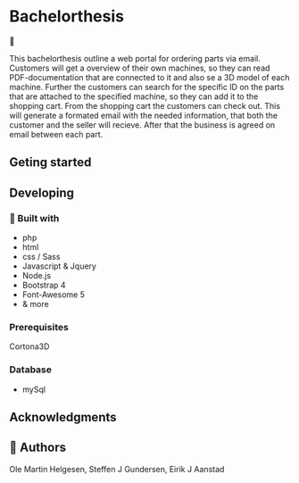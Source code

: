 # Bachelorthesis
:poop:

This bachelorthesis outline a web portal for ordering parts via email. Customers will get a overview of their own machines, so they can read PDF-documentation that are connected to it and also se a 3D model of each machine. Further the customers can search for the specific ID on the parts that are attached to the specified machine, so they can add it to the shopping cart. From the shopping cart the customers can check out. This will generate a formated email with the needed information, that both the customer and the seller will recieve. After that the business is agreed on email between each part. 


## Geting started

## Developing
### :wrench: Built with
* php
* html
* css / Sass
* Javascript & Jquery
* Node.js
* Bootstrap 4
* Font-Awesome 5
*  & more

### Prerequisites
Cortona3D

### Database
* mySql

## Acknowledgments

## :bust_in_silhouette: Authors
Ole Martin Helgesen,
Steffen J Gundersen,
Eirik J Aanstad
